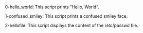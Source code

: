 0-hello_world: This script prints "Hello, World".

1-confused_smiley: This script prints a confused smiley face.

2-hellofile: This script displays the content of the /etc/passwd file.
